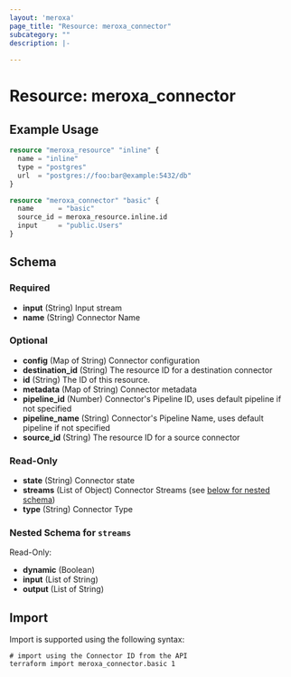 ```yaml
---
layout: 'meroxa'
page_title: "Resource: meroxa_connector"
subcategory: ""
description: |-
  
---
```


# Resource: meroxa_connector


## Example Usage
```terraform
resource "meroxa_resource" "inline" {
  name = "inline"
  type = "postgres"
  url  = "postgres://foo:bar@example:5432/db"
}

resource "meroxa_connector" "basic" {
  name      = "basic"
  source_id = meroxa_resource.inline.id
  input     = "public.Users"
}
```

<!-- schema generated by tfplugindocs -->
## Schema

### Required

- **input** (String) Input stream
- **name** (String) Connector Name

### Optional

- **config** (Map of String) Connector configuration
- **destination_id** (String) The resource ID for a destination connector
- **id** (String) The ID of this resource.
- **metadata** (Map of String) Connector metadata
- **pipeline_id** (Number) Connector's Pipeline ID, uses default pipeline if not specified
- **pipeline_name** (String) Connector's Pipeline Name, uses default pipeline if not specified
- **source_id** (String) The resource ID for a source connector

### Read-Only

- **state** (String) Connector state
- **streams** (List of Object) Connector Streams (see [below for nested schema](#nestedatt--streams))
- **type** (String) Connector Type

<a id="nestedatt--streams"></a>
### Nested Schema for `streams`

Read-Only:

- **dynamic** (Boolean)
- **input** (List of String)
- **output** (List of String)

## Import
Import is supported using the following syntax:
```shell
# import using the Connector ID from the API
terraform import meroxa_connector.basic 1
```
